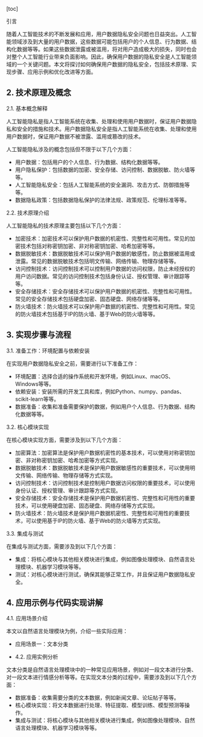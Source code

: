 
[toc]                    
                
                
引言

随着人工智能技术的不断发展和应用，用户数据隐私安全问题也日益突出。人工智能领域涉及到大量的用户数据，这些数据可能包括用户的个人信息、行为数据、结构化数据等等。如果这些数据泄露或被滥用，将对用户造成极大的损失，同时也会对整个人工智能行业带来负面影响。因此，确保用户数据的隐私安全是人工智能领域的一个关键问题。本文将探讨如何确保用户数据的隐私安全，包括技术原理、实现步骤、应用示例和优化改进等方面。

## 2. 技术原理及概念

2.1. 基本概念解释

人工智能隐私是指人工智能系统在收集、处理和使用用户数据时，保证用户数据隐私和安全的措施和技术。用户数据隐私安全是指人工智能系统在收集、处理和使用用户数据时，保证用户数据不被泄露、滥用或篡改的技术。

人工智能隐私涉及的概念包括但不限于以下几个方面：

- 用户数据：包括用户的个人信息、行为数据、结构化数据等等。
- 用户隐私保护：包括数据的加密、安全存储、访问控制、数据脱敏、防火墙等等。
- 人工智能隐私安全：包括人工智能系统的安全漏洞、攻击方式、防御措施等等。
- 数据隐私政策：包括数据隐私保护的法律法规、政策规范、伦理标准等等。

2.2. 技术原理介绍

人工智能隐私的技术原理主要包括以下几个方面：

- 加密技术：加密技术可以保护用户数据的机密性、完整性和可用性。常见的加密技术包括对称密钥加密、非对称密钥加密、哈希加密等等。
- 数据脱敏技术：数据脱敏技术可以保护用户数据的敏感性，防止数据被滥用或泄露。常见的数据脱敏技术包括明文传输、网络传输、物理存储等等。
- 访问控制技术：访问控制技术可以控制用户数据的访问权限，防止未经授权的用户访问数据。常见的访问控制技术包括身份认证、授权管理、审计跟踪等等。
- 安全存储技术：安全存储技术可以保护用户数据的机密性、完整性和可用性。常见的安全存储技术包括硬盘加密、固态硬盘、网络存储等等。
- 防火墙技术：防火墙技术可以保护用户数据的机密性、完整性和可用性。常见的防火墙技术包括基于IP的防火墙、基于Web的防火墙等等。

## 3. 实现步骤与流程

3.1. 准备工作：环境配置与依赖安装

在实现用户数据隐私安全之前，需要进行以下准备工作：

- 环境配置：选择合适的操作系统和开发环境，例如Linux、macOS、Windows等等。
- 依赖安装：安装所需的开发工具和库，例如Python、numpy、pandas、 scikit-learn等等。
- 数据准备：收集和准备需要保护的数据，例如用户个人信息、行为数据、结构化数据等等。

3.2. 核心模块实现

在核心模块实现方面，需要涉及到以下几个方面：

- 加密算法：加密算法是保护用户数据机密性的基本技术，可以使用对称密钥加密、非对称密钥加密、哈希加密等方式实现。
- 数据脱敏技术：数据脱敏技术是保护用户数据敏感性的重要技术，可以使用明文传输、网络传输、物理存储等方式实现。
- 访问控制技术：访问控制技术是控制用户数据访问权限的重要技术，可以使用身份认证、授权管理、审计跟踪等方式实现。
- 安全存储技术：安全存储技术是保护用户数据机密性、完整性和可用性的重要技术，可以使用硬盘加密、固态硬盘、网络存储等方式实现。
- 防火墙技术：防火墙技术是保护用户数据机密性、完整性和可用性的重要技术，可以使用基于IP的防火墙、基于Web的防火墙等方式实现。

3.3. 集成与测试

在集成与测试方面，需要涉及到以下几个方面：

- 集成：将核心模块与其他相关模块进行集成，例如图像处理模块、自然语言处理模块、机器学习模块等等。
- 测试：对核心模块进行测试，确保其能够正常工作，并且保证用户数据隐私安全。

## 4. 应用示例与代码实现讲解

4.1. 应用场景介绍

本文以自然语言处理模块为例，介绍一些实际应用：

- 应用场景一：文本分类

- 4.2. 应用实例分析

文本分类是自然语言处理模块中的一种常见应用场景，例如对一段文本进行分类、对一段文本进行情感分析等等。在实现文本分类的过程中，需要涉及到以下几个方面：

- 数据准备：收集需要分类的文本数据，例如新闻文章、论坛帖子等等。
- 核心模块实现：将文本数据进行处理、特征提取、模型训练、模型预测等操作。
- 集成与测试：将核心模块与其他相关模块进行集成，例如图像处理模块、自然语言处理模块、机器学习模块等等。

